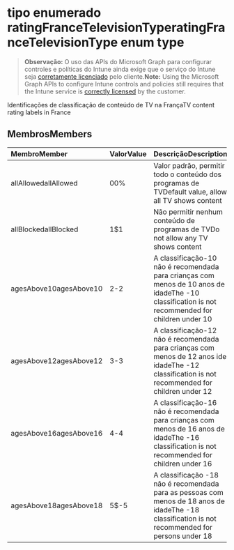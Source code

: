 # <a name="ratingfrancetelevisiontype-enum-type"></a><span data-ttu-id="5e637-101">tipo enumerado ratingFranceTelevisionType</span><span class="sxs-lookup"><span data-stu-id="5e637-101">ratingFranceTelevisionType enum type</span></span>

> <span data-ttu-id="5e637-102">**Observação:** O uso das APIs do Microsoft Graph para configurar controles e políticas do Intune ainda exige que o serviço do Intune seja [corretamente licenciado](https://go.microsoft.com/fwlink/?linkid=839381) pelo cliente.</span><span class="sxs-lookup"><span data-stu-id="5e637-102">**Note:** Using the Microsoft Graph APIs to configure Intune controls and policies still requires that the Intune service is [correctly licensed](https://go.microsoft.com/fwlink/?linkid=839381) by the customer.</span></span>

<span data-ttu-id="5e637-103">Identificações de classificação de conteúdo de TV na França</span><span class="sxs-lookup"><span data-stu-id="5e637-103">TV content rating labels in France</span></span>
## <a name="members"></a><span data-ttu-id="5e637-104">Membros</span><span class="sxs-lookup"><span data-stu-id="5e637-104">Members</span></span>
|<span data-ttu-id="5e637-105">Membro</span><span class="sxs-lookup"><span data-stu-id="5e637-105">Member</span></span>|<span data-ttu-id="5e637-106">Valor</span><span class="sxs-lookup"><span data-stu-id="5e637-106">Value</span></span>|<span data-ttu-id="5e637-107">Descrição</span><span class="sxs-lookup"><span data-stu-id="5e637-107">Description</span></span>|
|:---|:---|:---|
|<span data-ttu-id="5e637-108">allAllowed</span><span class="sxs-lookup"><span data-stu-id="5e637-108">allAllowed</span></span>|<span data-ttu-id="5e637-109">0</span><span class="sxs-lookup"><span data-stu-id="5e637-109">0%</span></span>|<span data-ttu-id="5e637-110">Valor padrão, permitir todo o conteúdo dos programas de TV</span><span class="sxs-lookup"><span data-stu-id="5e637-110">Default value, allow all TV shows content</span></span>|
|<span data-ttu-id="5e637-111">allBlocked</span><span class="sxs-lookup"><span data-stu-id="5e637-111">allBlocked</span></span>|<span data-ttu-id="5e637-112">1</span><span class="sxs-lookup"><span data-stu-id="5e637-112">$1</span></span>|<span data-ttu-id="5e637-113">Não permitir nenhum conteúdo de programas de TV</span><span class="sxs-lookup"><span data-stu-id="5e637-113">Do not allow any TV shows content</span></span>|
|<span data-ttu-id="5e637-114">agesAbove10</span><span class="sxs-lookup"><span data-stu-id="5e637-114">agesAbove10</span></span>|<span data-ttu-id="5e637-115">2</span><span class="sxs-lookup"><span data-stu-id="5e637-115">-2</span></span>|<span data-ttu-id="5e637-116">A classificação-10 não é recomendada para crianças com menos de 10 anos de idade</span><span class="sxs-lookup"><span data-stu-id="5e637-116">The -10 classification is not recommended for children under 10</span></span>|
|<span data-ttu-id="5e637-117">agesAbove12</span><span class="sxs-lookup"><span data-stu-id="5e637-117">agesAbove12</span></span>|<span data-ttu-id="5e637-118">3</span><span class="sxs-lookup"><span data-stu-id="5e637-118">-3</span></span>|<span data-ttu-id="5e637-119">A classificação-12 não é recomendada para crianças com menos de 12 anos ide idade</span><span class="sxs-lookup"><span data-stu-id="5e637-119">The -12 classification is not recommended for children under 12</span></span>|
|<span data-ttu-id="5e637-120">agesAbove16</span><span class="sxs-lookup"><span data-stu-id="5e637-120">agesAbove16</span></span>|<span data-ttu-id="5e637-121">4</span><span class="sxs-lookup"><span data-stu-id="5e637-121">-4</span></span>|<span data-ttu-id="5e637-122">A classificação-16 não é recomendada para crianças com menos de 16 anos de idade</span><span class="sxs-lookup"><span data-stu-id="5e637-122">The -16 classification is not recommended for children under 16</span></span>|
|<span data-ttu-id="5e637-123">agesAbove18</span><span class="sxs-lookup"><span data-stu-id="5e637-123">agesAbove18</span></span>|<span data-ttu-id="5e637-124">5</span><span class="sxs-lookup"><span data-stu-id="5e637-124">$-5</span></span>|<span data-ttu-id="5e637-125">A classificação -18 não é recomendada para as pessoas com menos de 18 anos de idade</span><span class="sxs-lookup"><span data-stu-id="5e637-125">The -18 classification is not recommended for persons under 18</span></span>|



